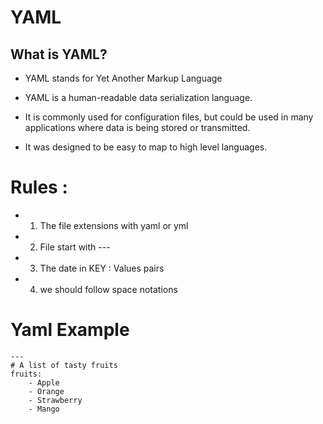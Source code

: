 # YAML

## What is YAML?

* YAML stands for  Yet Another Markup Language
* YAML is a human-readable data serialization language.
*  It is commonly used for configuration files, but could be used in many applications where data is being stored or transmitted.

* It was designed to be easy to map  to high level  languages.



# Rules :

 * 1) The file  extensions  with yaml or yml
 * 2) File start with --- 
 * 3) The date in KEY : Values pairs
 * 4) we should follow space notations 


# Yaml Example

```
---
# A list of tasty fruits
fruits:
    - Apple
    - Orange
    - Strawberry
    - Mango

```
